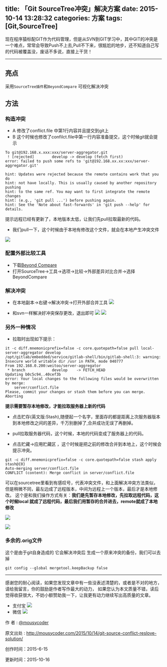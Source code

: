 title: 「Git SourceTree冲突」解决方案
date: 2015-10-14 13:28:32
categories: 方案
tags: [Git,SourceTree]
---


现在程序猿标配GIT作为代码管理，但是从SVN到GIT学习中，其中GIT的冲突是一个难点，常常会导致Push不上去,Pull不下来，很尴尬的地步，还不知道自己写的代码被覆盖没，废话不多说，直接上干货！

---

<!-- more -->

## 亮点

采用`SourceTree插件`和`BeyondCompare` 可视化解决冲突


## 方法

### 构造冲突

- A 修改了conflict.file 中第1行内容并且提交到git上
- B 这个时候也修改了confilct.file中第一行内容准备提交，这个时候git就会提示

```
To git@192.168.x.xxx:xxx/server-aggregator.git
 ! [rejected]        develop -> develop (fetch first)
error: failed to push some refs to 'git@192.168.xx.xx:xxx/server-aggregator.git'

hint: Updates were rejected because the remote contains work that you do
hint: not have locally. This is usually caused by another repository pushing
hint: to the same ref. You may want to first integrate the remote changes
hint: (e.g., 'git pull ...') before pushing again.
hint: See the 'Note about fast-forwards' in 'git push --help' for details.
```
提示远程已经有更新了，本地版本太低，让我们先pull拉取最新的代码。

- 我们pull一下，这个时候由于本地有修改这个文件，就会在本地产生冲突文件

![](http://7xjl4u.com1.z0.glb.clouddn.com/15-7-1/74789568.jpg)

### 配置外部比较工具

- 下载[Beyond Compare](http://www.scootersoftware.com/download.php)
- 打开SourceTree->工具->选项->比较->外部差异对比合并->选择BeyondCompare

### 解决冲突

- 在本地副本->右键->解决冲突->打开外部合并工具
![](http://7xjl4u.com1.z0.glb.clouddn.com/15-7-1/63473198.jpg)

- 和svn一样解决好冲突保存更改，退出即可
![](http://7xjl4u.com1.z0.glb.clouddn.com/15-7-1/92149529.jpg)
![](http://7xjl4u.com1.z0.glb.clouddn.com/15-7-1/2384601.jpg)

### 另外一种情况

- 拉取时出现如下提示：
```
it -c diff.mnemonicprefix=false -c core.quotepath=false pull local-server-aggregator develop
/opt/gitlab/embedded/service/gitlab-shell/bin/gitlab-shell:3: warning: Insecure world writable dir /usr in PATH, mode 040777
From 192.168.0.200:weitoo/server-aggregator
 * branch            develop    -> FETCH_HEAD
Updating b0c5c94..40cef3b
error: Your local changes to the following files would be overwritten by merge:
	server/conflict.file
Please, commit your changes or stash them before you can merge.
Aborting
```

**提示需要暂存本地修改，才能拉取服务器上新的代码**

- 点击贮存(英文版:Stash),随便起一个名字，里面存的都是距离上次服务器版本到本地修改之间的差异，千万别删掉了,合并成功无误了再删掉。

- pull拉取服务器代码，这个时候，本地的代码变成了服务器上的代码。
- 点击贮藏->应用贮藏区 ，这个时候是把之前的修改合并到本地上，这个时候会提示冲突。
```
git -c diff.mnemonicprefix=false -c core.quotepath=false stash apply stash@{0}
Auto-merging server/conflict.file
CONFLICT (content): Merge conflict in server/conflict.file
```
可以在sourcetree里看到有感叹号，代表冲突文件，和上面解决冲突方法类似，但是稍微不同，最左边成了远程版本，中间为远程上一个版本，最后才是本地修改。
这个是和我们操作方式有关：**我们是先暂存本地修改，先拉取远程代码，这个时候local 就成了远程代码，最后我们用暂存的合并进去，remote就成了本地修改**

![](http://7xjl4u.com1.z0.glb.clouddn.com/15-7-1/63052008.jpg)

![](http://7xjl4u.com1.z0.glb.clouddn.com/15-7-1/51143764.jpg)

### 多余的.orig文件

这个是由于git自身造成的 它会解决冲突后 生成一个原来冲突的备份，我们可以去掉

`git config --global mergetool.keepBackup false`


---

感谢您的耐心阅读，如果您发现文章中有一些没表述清楚的，或者是不对的地方，请给我留言，你的鼓励是作者写作最大的动力，
如果您认为本文质量不错，读后觉得收获很大，不妨小额赞助我一下，让我更有动力继续写出高质量的文章。

- 支付宝 
![](http://7xjl4u.com1.z0.glb.clouddn.com/15-10-14/18963137.jpg)
- 微信 
![](http://7xjl4u.com1.z0.glb.clouddn.com/15-10-14/34122370.jpg)
   
作 者 : [@mousycoder](http://weibo.com/mousycoder)

原文出处 : http://mousycoder.com/2015/10/14/git-source-conflict-reslove-solution/

创作时间：2015-6-15

更新时间：2015-10-16


